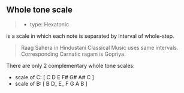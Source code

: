 ## Whole tone scale

> * type: Hexatonic

is a scale in which each note is separated by interval of whole-step.

> Raag Sahera in Hindustani Classical Music uses same intervals.
> Corresponding Carnatic ragam is Gopriya.

There are only 2 complementary whole tone scales:
* scale of C: [ C D E F# G# A# C ]
* scale of B: [ B D\_ E\_ F G A B ]



